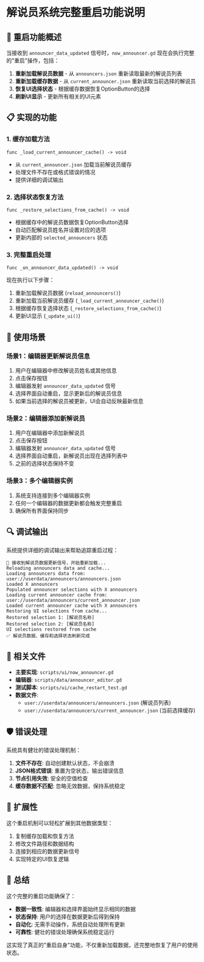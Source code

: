 # 解说员系统完整重启功能说明

## 🔄 重启功能概述

当接收到 `announcer_data_updated` 信号时，`now_announcer.gd` 现在会执行完整的"重启"操作，包括：

1. **重新加载解说员数据** - 从 `announcers.json` 重新读取最新的解说员列表
2. **重新加载缓存数据** - 从 `current_announcer.json` 重新读取当前选择的解说员
3. **恢复UI选择状态** - 根据缓存数据恢复OptionButton的选择
4. **刷新UI显示** - 更新所有相关的UI元素

## 📋 实现的功能

### 1. 缓存加载方法
```gdscript
func _load_current_announcer_cache() -> void
```
- 从 `current_announcer.json` 加载当前解说员缓存
- 处理文件不存在或格式错误的情况
- 提供详细的调试输出

### 2. 选择状态恢复方法
```gdscript
func _restore_selections_from_cache() -> void
```
- 根据缓存中的解说员数据恢复OptionButton选择
- 自动匹配解说员姓名并设置对应的选项
- 更新内部的 `selected_announcers` 状态

### 3. 完整重启处理
```gdscript
func _on_announcer_data_updated() -> void
```
现在执行以下步骤：
1. 重新加载解说员数据 (`reload_announcers()`)
2. 重新加载当前解说员缓存 (`_load_current_announcer_cache()`)
3. 根据缓存恢复选择状态 (`_restore_selections_from_cache()`)
4. 更新UI显示 (`_update_ui()`)

## 🎯 使用场景

### 场景1：编辑器更新解说员信息
1. 用户在编辑器中修改解说员姓名或其他信息
2. 点击保存按钮
3. 编辑器发射 `announcer_data_updated` 信号
4. 选择界面自动重启，显示更新后的解说员信息
5. 如果当前选择的解说员被更新，UI会自动反映最新信息

### 场景2：编辑器添加新解说员
1. 用户在编辑器中添加新解说员
2. 点击保存按钮
3. 编辑器发射 `announcer_data_updated` 信号
4. 选择界面自动重启，新解说员出现在选择列表中
5. 之前的选择状态保持不变

### 场景3：多个编辑器实例
1. 系统支持连接到多个编辑器实例
2. 任何一个编辑器的数据更新都会触发完整重启
3. 确保所有界面保持同步

## 🔍 调试输出

系统提供详细的调试输出来帮助追踪重启过程：

```
🔄 接收到解说员数据更新信号，开始重新加载...
Reloading announcers data and cache...
Loading announcers data from: user://userdata/announcers/announcers.json
Loaded X announcers
Populated announcer selections with X announcers
Loading current announcer cache from: user://userdata/announcers/current_announcer.json
Loaded current announcer cache with X announcers
Restoring UI selections from cache...
Restored selection 1: [解说员名称]
Restored selection 2: [解说员名称]
UI selections restored from cache
✅ 解说员数据、缓存和选择状态刷新完成
```

## 📁 相关文件

- **主要实现**: `scripts/ui/now_announcer.gd`
- **编辑器**: `scripts/data/announcer_editor.gd`
- **测试脚本**: `scripts/ui/cache_restart_test.gd`
- **数据文件**: 
  - `user://userdata/announcers/announcers.json` (解说员列表)
  - `user://userdata/announcers/current_announcer.json` (当前选择缓存)

## 🛡️ 错误处理

系统具有健壮的错误处理机制：

1. **文件不存在**: 自动创建默认状态，不会崩溃
2. **JSON格式错误**: 重置为空状态，输出错误信息
3. **节点引用失效**: 安全的空值检查
4. **缓存数据不匹配**: 忽略无效数据，保持系统稳定

## 🔧 扩展性

这个重启机制可以轻松扩展到其他数据类型：

1. 复制缓存加载和恢复方法
2. 修改文件路径和数据结构
3. 连接到相应的数据更新信号
4. 实现特定的UI恢复逻辑

## 🎉 总结

这个完整的重启功能确保了：
- **数据一致性**: 编辑器和选择界面始终显示相同的数据
- **状态保持**: 用户的选择在数据更新后得到保持
- **自动化**: 无需手动操作，系统自动处理所有更新
- **可靠性**: 健壮的错误处理确保系统稳定运行

这实现了真正的"重启自身"功能，不仅重新加载数据，还完整地恢复了用户的使用状态。
